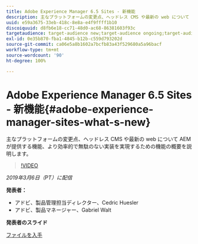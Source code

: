 ```yaml
---
title: Adobe Experience Manager 6.5 Sites - 新機能
description: 主なプラットフォームの変更点、ヘッドレス CMS や最新の web について AEM が提供する機能、より効率的で無駄のない実装を実現するための機能の概要を説明します。
uuid: e59a3675-33eb-418c-8e8a-e4f9ffff1b10
discoiquuid: d8fb6e18-cc71-48d0-ac68-86381603f93c
targetaudience: target-audience new;target-audience ongoing;target-audience upgrader
exl-id: 0e35b870-fba1-4845-b12b-c559d793202d
source-git-commit: ca06e5a8b1602a7bcfb83a43f529680a5a96bacf
workflow-type: tm+mt
source-wordcount: '90'
ht-degree: 100%

---
```


# Adobe Experience Manager 6.5 Sites - 新機能{#adobe-experience-manager-sites-what-s-new}

主なプラットフォームの変更点、ヘッドレス CMS や最新の web について AEM が提供する機能、より効率的で無駄のない実装を実現するための機能の概要を説明します。

>[!VIDEO](https://video.tv.adobe.com/v/26368/?quality=9)

*2019年3月6日（PT）に配信*

**発表者：**

* アドビ、製品管理担当ディレクター、Cedric Huesler
* アドビ、製品マネージャー、Gabriel Walt

**発表者のスライド**

[ファイルを入手](assets/aem65-whatsnewgem-march6.pdf)
